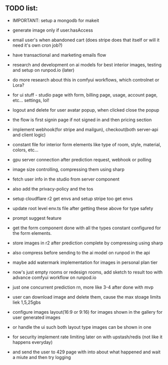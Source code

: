 ## TODO list:

- IMPORTANT: setup a mongodb for makeit
- generate image only if user.hasAccess
- email user's when abandoned cart (does stripe does that itself or will it need it's own cron job?)
- have transactional and marketing emails flow
- research and development on ai models for best interior images, testing and setup on runpod.io (later)
- do more research about this in comfyui workflows, which controlnet or Lora?
- for ui stuff - studio page with form, billing page, usage, account page, etc... settings, lol!
- logout and delete for user avatar popup, when clicked close the popup
- the flow is first signin page if not signed in and then pricing section
- implement webhook(for stripe and mailgun), checkout(both server-api and client logic)
- constant file for interior form elements like type of room, style, material, colors, etc...
- gpu server connection after prediction request, webhook or polling
- image size controlling, compressing them using sharp
- fetch user info in the studio from server component
- also add the privacy-policy and the tos
- setup cloudflare r2 get envs and setup stripe too get envs
- update root level env.ts file after getting these above for type safety
- prompt suggest feature
- get the form component done with all the types constant configured for the form elements.
- store images in r2 after prediction complete by compressing using sharp
- also compress before sending to the ai model on runpod in the api
- maybe add watermark implementation for images in personal plan tier
- now's just empty rooms or redesign rooms, add sketch to result too with advance comfyui workflow on runpod.io
- just one concurrent prediction rn, more like 3-4 after done with mvp
- user can download image and delete them, cause the max stoage limits liek 1,5,25gbs
- configure images layout(16:9 or 9:16) for images shown in the gallery for user generated images
- or handle the ui such both layout type images can be shown in one

- for security implement rate limiting later on with upstash/redis (not like it happens everyday)
- and send the user to 429 page with into about what happened and wait a miute and then try logging
